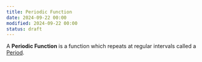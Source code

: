 ```yaml
---
title: Periodic Function
date: 2024-09-22 00:00
modified: 2024-09-22 00:00
status: draft
---
```


A **Periodic Function** is a function which repeats at regular intervals called a [Period](../../../permanent/period.md).
